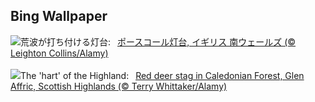 ## Bing Wallpaper
![](https://www.bing.com/th?id=OHR.PorthcawlLighthouse_JA-JP3933854148_UHD.jpg&w=1000)荒波が打ち付ける灯台:&nbsp;&ensp;[ポースコール灯台, イギリス 南ウェールズ (© Leighton Collins/Alamy)](https://www.bing.com/th?id=OHR.PorthcawlLighthouse_JA-JP3933854148_UHD.jpg)
<br><br/>
![](https://www.bing.com/th?id=OHR.RedStag_EN-GB6258351570_UHD.jpg&w=1000)The 'hart' of the Highland:&nbsp;&ensp;[Red deer stag in Caledonian Forest, Glen Affric, Scottish Highlands (© Terry Whittaker/Alamy)](https://www.bing.com/th?id=OHR.RedStag_EN-GB6258351570_UHD.jpg)
<br><br/>
